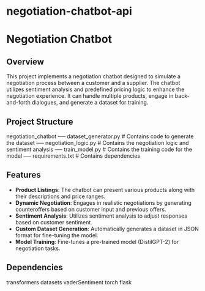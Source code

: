 # negotiation-chatbot-api
# Negotiation Chatbot

## Overview

This project implements a negotiation chatbot designed to simulate a negotiation process between a customer and a supplier. The chatbot utilizes sentiment analysis and predefined pricing logic to enhance the negotiation experience. It can handle multiple products, engage in back-and-forth dialogues, and generate a dataset for training.

## Project Structure
negotiation_chatbot
── dataset_generator.py        # Contains code to generate the dataset
── negotiation_logic.py         # Contains the negotiation logic and sentiment analysis
── train_model.py               # Contains the training code for the model
── requirements.txt             # Contains dependencies

## Features

- **Product Listings**: The chatbot can present various products along with their descriptions and price ranges.
- **Dynamic Negotiation**: Engages in realistic negotiations by generating counteroffers based on customer input and previous offers.
- **Sentiment Analysis**: Utilizes sentiment analysis to adjust responses based on customer sentiment.
- **Custom Dataset Generation**: Automatically generates a dataset in JSON format for fine-tuning the model.
- **Model Training**: Fine-tunes a pre-trained model (DistilGPT-2) for negotiation tasks.

## Dependencies
transformers
datasets
vaderSentiment
torch
flask

